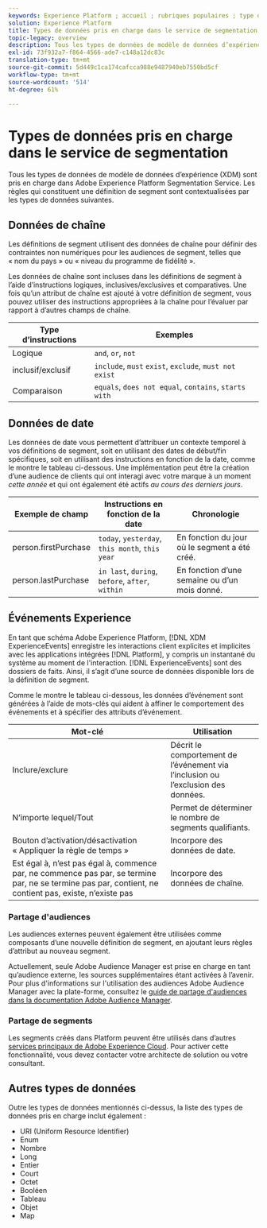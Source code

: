 ```yaml
---
keywords: Experience Platform ; accueil ; rubriques populaires ; type de données ; types de données ; types de données ; type de données ; type de données ; type de données de segmentation ; segmentation ; segmentation ; service de segmentation ; types de données du service de segmentation ;
solution: Experience Platform
title: Types de données pris en charge dans le service de segmentation
topic-legacy: overview
description: Tous les types de données de modèle de données d’expérience (XDM) sont pris en charge dans Adobe Segmentation Service. Les règles qui constituent une définition de segment sont contextualisées par les types de données suivantes.
exl-id: 73f932a7-f864-4566-ade7-c148a12dc83c
translation-type: tm+mt
source-git-commit: 5d449c1ca174cafcca988e9487940eb7550bd5cf
workflow-type: tm+mt
source-wordcount: '514'
ht-degree: 61%

---
```


# Types de données pris en charge dans le service de segmentation

Tous les types de données de modèle de données d’expérience (XDM) sont pris en charge dans Adobe Experience Platform Segmentation Service. Les règles qui constituent une définition de segment sont contextualisées par les types de données suivantes.

## Données de chaîne

Les définitions de segment utilisent des données de chaîne pour définir des contraintes non numériques pour les audiences de segment, telles que « nom du pays » ou « niveau du programme de fidélité ».

Les données de chaîne sont incluses dans les définitions de segment à l’aide d’instructions logiques, inclusives/exclusives et comparatives. Une fois qu’un attribut de chaîne est ajouté à votre définition de segment, vous pouvez utiliser des instructions appropriées à la chaîne pour l’évaluer par rapport à d’autres champs de chaîne.

| Type d’instructions | Exemples |
| -------------- | -------- |
| Logique | `and`, `or`, `not` |
| inclusif/exclusif | `include`, `must` `exist`, `exclude`, `must not exist` |
| Comparaison | `equals`, `does not equal`, `contains`, `starts with` |

## Données de date

Les données de date vous permettent d’attribuer un contexte temporel à vos définitions de segment, soit en utilisant des dates de début/fin spécifiques, soit en utilisant des instructions en fonction de la date, comme le montre le tableau ci-dessous. Une implémentation peut être la création d’une audience de clients qui ont interagi avec votre marque à un moment *cette année* et qui ont également été actifs *au cours des derniers jours*.

| Exemple de champ | Instructions en fonction de la date | Chronologie |
| ------------- | ------------------------ | --------- |
| person.firstPurchase | `today`,  `yesterday`,  `this month`,  `this year` | En fonction du jour où le segment a été créé. |
| person.lastPurchase | `in last`, `during`, `before`, `after`, `within` | En fonction d’une semaine ou d’un mois donné. |

## Événements Experience

En tant que schéma Adobe Experience Platform, [!DNL XDM ExperienceEvents] enregistre les interactions client explicites et implicites avec les applications intégrées [!DNL Platform], y compris un instantané du système au moment de l&#39;interaction. [!DNL ExperienceEvents] sont des dossiers de faits. Ainsi, il s’agit d’une source de données disponible lors de la définition de segment.

Comme le montre le tableau ci-dessous, les données d’événement sont générées à l’aide de mots-clés qui aident à affiner le comportement des événements et à spécifier des attributs d’événement.

| Mot-clé | Utilisation |
| ------- | --- |
| Inclure/exclure | Décrit le comportement de l’événement via l’inclusion ou l’exclusion des données. |
| N’importe lequel/Tout | Permet de déterminer le nombre de segments qualifiants. |
| Bouton d’activation/désactivation « Appliquer la règle de temps » | Incorpore des données de date. |
| Est égal à, n’est pas égal à, commence par, ne commence pas par, se termine par, ne se termine pas par, contient, ne contient pas, existe, n’existe pas | Incorpore des données de chaîne. |

### Partage d&#39;audiences

Les audiences externes peuvent également être utilisées comme composants d’une nouvelle définition de segment, en ajoutant leurs règles d’attribut au nouveau segment.

Actuellement, seule Adobe Audience Manager est prise en charge en tant qu’audience externe, les sources supplémentaires étant activées à l’avenir. Pour plus d&#39;informations sur l&#39;utilisation des audiences Adobe Audience Manager avec la plate-forme, consultez le [guide de partage d&#39;audiences dans la documentation Adobe Audience Manager](https://docs.adobe.com/content/help/en/audience-manager/user-guide/implementation-integration-guides/integration-experience-platform/aam-aep-audience-sharing.html).

### Partage de segments

Les segments créés dans Platform peuvent être utilisés dans d’autres [services principaux de Adobe Experience Cloud](https://docs.adobe.com/content/help/fr-FR/core-services/interface/experience-cloud.html). Pour activer cette fonctionnalité, vous devez contacter votre architecte de solution ou votre consultant.

## Autres types de données

Outre les types de données mentionnés ci-dessus, la liste des types de données pris en charge inclut également :

- URI (Uniform Resource Identifier)
- Enum
- Nombre
- Long
- Entier
- Court
- Octet
- Booléen
- Tableau
- Objet
- Map
